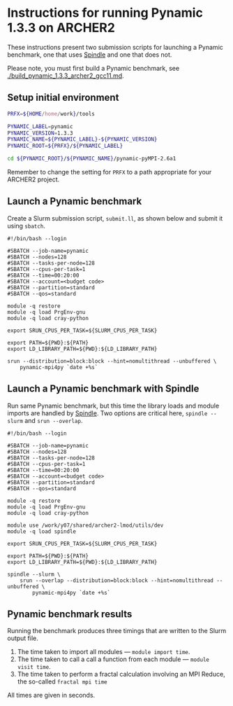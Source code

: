 Instructions for running Pynamic 1.3.3 on ARCHER2
=================================================

These instructions present two submission scripts for launching a Pynamic benchmark,
one that uses [Spindle](../spindle/README.md) and one that does not.

Please note, you must first build a Pynamic benchmark, see [./build_pynamic_1.3.3_archer2_gcc11.md](./build_pynamic_1.3.3_archer2_gcc11.md).


Setup initial environment
-------------------------

```bash
PRFX=${HOME/home/work}/tools

PYNAMIC_LABEL=pynamic
PYNAMIC_VERSION=1.3.3
PYNAMIC_NAME=${PYNAMIC_LABEL}-${PYNAMIC_VERSION}
PYNAMIC_ROOT=${PRFX}/${PYNAMIC_LABEL}

cd ${PYNAMIC_ROOT}/${PYNAMIC_NAME}/pynamic-pyMPI-2.6a1
```

Remember to change the setting for `PRFX` to a path appropriate for your ARCHER2 project.


Launch a Pynamic benchmark
--------------------------

Create a Slurm submission script, `submit.ll`, as shown below and submit it using `sbatch`.

```slurm
#!/bin/bash --login

#SBATCH --job-name=pynamic
#SBATCH --nodes=128
#SBATCH --tasks-per-node=128
#SBATCH --cpus-per-task=1
#SBATCH --time=00:20:00
#SBATCH --account=<budget code>
#SBATCH --partition=standard
#SBATCH --qos=standard

module -q restore
module -q load PrgEnv-gnu
module -q load cray-python

export SRUN_CPUS_PER_TASK=${SLURM_CPUS_PER_TASK}

export PATH=${PWD}:${PATH}
export LD_LIBRARY_PATH=${PWD}:${LD_LIBRARY_PATH}

srun --distribution=block:block --hint=nomultithread --unbuffered \
    pynamic-mpi4py `date +%s`
```


Launch a Pynamic benchmark with Spindle
---------------------------------------

Run same Pynamic benchmark, but this time the library loads and module imports
are handled by [Spindle](../spindle/README.md). Two options are critical here, `spindle --slurm` and
`srun --overlap`.

```slurm
#!/bin/bash --login

#SBATCH --job-name=pynamic
#SBATCH --nodes=128
#SBATCH --tasks-per-node=128
#SBATCH --cpus-per-task=1
#SBATCH --time=00:20:00
#SBATCH --account=<budget code>
#SBATCH --partition=standard
#SBATCH --qos=standard

module -q restore
module -q load PrgEnv-gnu
module -q load cray-python

module use /work/y07/shared/archer2-lmod/utils/dev
module -q load spindle

export SRUN_CPUS_PER_TASK=${SLURM_CPUS_PER_TASK}

export PATH=${PWD}:${PATH}
export LD_LIBRARY_PATH=${PWD}:${LD_LIBRARY_PATH}

spindle --slurm \
    srun --overlap --distribution=block:block --hint=nomultithread --unbuffered \
        pynamic-mpi4py `date +%s`
```


Pynamic benchmark results
------------------------

Running the benchmark produces three timings that are written to the Slurm output file.

1. The time taken to import all modules &mdash; `module import time`.
2. The time taken to call a call a function from each module &mdash; `module visit time`.
3. The time taken to perform a fractal calculation involving an MPI Reduce, the so-called `fractal mpi time`

All times are given in seconds.

